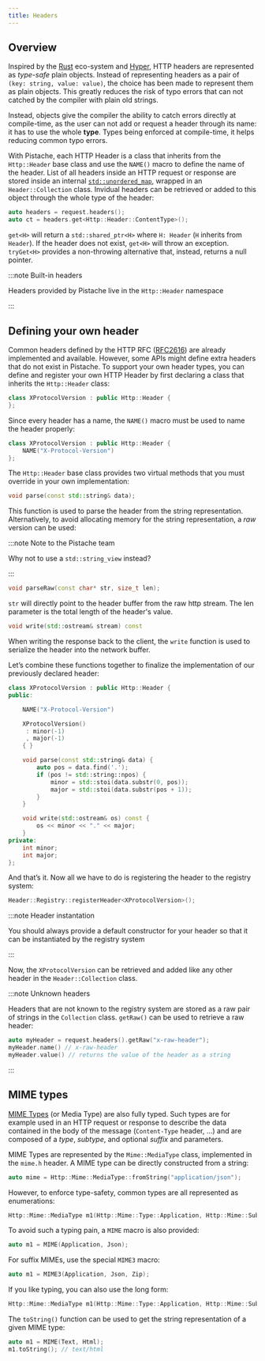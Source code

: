 ```yaml
---
title: Headers
---
```


## Overview

Inspired by the [Rust](https://www.rust-lang.org) eco-system and [Hyper](https://hyper.rs), HTTP headers are represented as _type-safe_ plain objects. Instead of representing headers as a pair of `(key: string, value: value)`, the choice has been made to represent them as plain objects. This greatly reduces the risk of typo errors that can not catched by the compiler with plain old strings.

Instead, objects give the compiler the ability to catch errors directly at compile-time, as the user can not add or request a header through its name: it has to use the whole **type**. Types being enforced at compile-time, it helps reducing common typo errors.

With Pistache, each HTTP Header is a class that inherits from the `Http::Header` base class and use the `NAME()` macro to define the name of the header. List of all headers inside an HTTP request or response are stored inside an internal [`std::unordered_map`](https://en.cppreference.com/w/cpp/container/unordered_map), wrapped in an `Header::Collection` class. Invidual headers can be retrieved or added to this object through the whole type of the header:

```cpp
auto headers = request.headers();
auto ct = headers.get<Http::Header::ContentType>();
```

`get<H>` will return a `std::shared_ptr<H>` where `H: Header` (`H` inherits from `Header`). If the header does not exist, `get<H>` will throw an exception. `tryGet<H>` provides a non-throwing alternative that, instead, returns a null pointer.

:::note Built-in headers

Headers provided by Pistache live in the `Http::Header` namespace

:::

## Defining your own header

Common headers defined by the HTTP RFC ([RFC2616](https://pretty-rfc.herokuapp.com/RFC2616)) are already implemented and available. However, some APIs might define extra headers that do not exist in Pistache. To support your own header types, you can define and register your own HTTP Header by first declaring a class that inherits the `Http::Header` class:

```cpp
class XProtocolVersion : public Http::Header {
};
```

Since every header has a name, the `NAME()` macro must be used to name the header properly:

```cpp
class XProtocolVersion : public Http::Header {
    NAME("X-Protocol-Version")
};
```

The `Http::Header` base class provides two virtual methods that you must override in your own implementation:

```cpp
void parse(const std::string& data);
```

This function is used to parse the header from the string representation. Alternatively, to avoid allocating memory for the string representation, a _raw_ version can be used:

:::note Note to the Pistache team

Why not to use a `std::string_view` instead?

:::

```cpp
void parseRaw(const char* str, size_t len);
```

`str` will directly point to the header buffer from the raw http stream. The len parameter is the total length of the header's value.

```cpp
void write(std::ostream& stream) const
```

When writing the response back to the client, the `write` function is used to serialize the header into the network buffer.

Let’s combine these functions together to finalize the implementation of our previously declared header:

```cpp
class XProtocolVersion : public Http::Header {
public:

    NAME("X-Protocol-Version")

    XProtocolVersion()
     : minor(-1)
     , major(-1)
    { }

    void parse(const std::string& data) {
        auto pos = data.find('.');
        if (pos != std::string::npos) {
            minor = std::stoi(data.substr(0, pos));
            major = std::stoi(data.substr(pos + 1));
        }
    }

    void write(std::ostream& os) const {
        os << minor << "." << major;
    }
private:
    int minor;
    int major;
};
```

And that’s it. Now all we have to do is registering the header to the registry system:

```cpp
Header::Registry::registerHeader<XProtocolVersion>();
```

:::note Header instantation

You should always provide a default constructor for your header so that it can be instantiated by the registry system

:::

Now, the `XProtocolVersion` can be retrieved and added like any other header in the `Header::Collection` class.

:::note Unknown headers

Headers that are not known to the registry system are stored as a raw pair of strings in the `Collection` class. `getRaw()` can be used to retrieve a raw header:

```cpp
auto myHeader = request.headers().getRaw("x-raw-header");
myHeader.name() // x-raw-header
myHeader.value() // returns the value of the header as a string
```

:::

## MIME types

[MIME Types](https://en.wikipedia.org/wiki/Media_type) (or Media Type) are also fully typed. Such types are for example used in an HTTP request or response to describe the data contained in the body of the message (`Content-Type` header, …) and are composed of a _type_, _subtype_, and optional _suffix_ and parameters.

MIME Types are represented by the `Mime::MediaType` class, implemented in the `mime.h` header. A MIME type can be directly constructed from a string:

```cpp
auto mime = Http::Mime::MediaType::fromString("application/json");
```

However, to enforce type-safety, common types are all represented as enumerations:

```cpp
Http::Mime::MediaType m1(Http::Mime::Type::Application, Http::Mime::Subtype::Json);
```

To avoid such a typing pain, a `MIME` macro is also provided:

```cpp
auto m1 = MIME(Application, Json);
```

For suffix MIMEs, use the special `MIME3` macro:

```cpp
auto m1 = MIME3(Application, Json, Zip);
```

If you like typing, you can also use the long form:

```cpp
Http::Mime::MediaType m1(Http::Mime::Type::Application, Http::Mime::Subtype::Json, Http::Mime::Suffix::Zip);
```

The `toString()` function can be used to get the string representation of a given MIME type:

```cpp
auto m1 = MIME(Text, Html);
m1.toString(); // text/html
```
